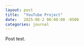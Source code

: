 ```yaml
---
layout: post
title:  "YouTube Project"
date:   2025-06-2 00:00:00 -0500
categories: journal
---
```

Post test.
